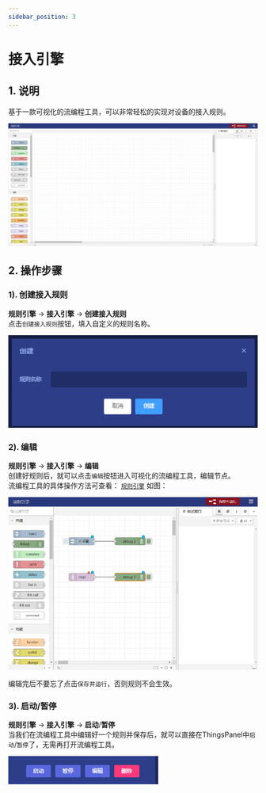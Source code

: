 ```yaml
---
sidebar_position: 3
---
```


# 接入引擎

## 1. 说明
基于一款可视化的流编程工具，可以非常轻松的实现对设备的接入规则。  

![](images/access_engine_01_01.png)

## 2. 操作步骤

### 1). 创建接入规则
**规则引擎** -> **接入引擎** -> **创建接入规则**  
点击`创建接入规则`按钮，填入自定义的规则名称。  

![img.png](images/access_engine_02_01.png)

### 2). 编辑
**规则引擎** -> **接入引擎** -> **编辑**  
创建好规则后，就可以点击`编辑`按钮进入可视化的流编程工具，编辑节点。  
流编程工具的具体操作方法可查看： [`规则引擎`](./rule_instance)
如图：  

![img.png](images/access_engine_02_02.png)

编辑完后不要忘了点击`保存并运行`，否则规则不会生效。

### 3). 启动/暂停
**规则引擎** -> **接入引擎** -> **启动**/**暂停**  
当我们在流编程工具中编辑好一个规则并保存后，就可以直接在ThingsPanel中`启动`/`暂停`了，无需再打开流编程工具。  

![img.png](images/access_engine_02_03.png)
